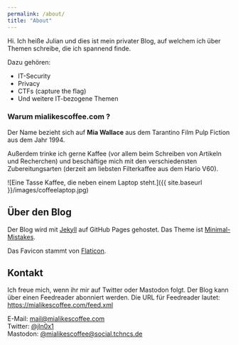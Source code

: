 ```yaml
---
permalink: /about/
title: "About"
---
```


Hi. Ich heiße Julian und dies ist mein privater Blog, auf welchem ich über Themen schreibe, die ich spannend finde.

Dazu gehören:

* IT-Security
* Privacy
* CTFs (capture the flag)
* Und weitere IT-bezogene Themen


### Warum mialikescoffee.com ?

Der Name bezieht sich auf **Mia Wallace** aus dem Tarantino Film Pulp Fiction aus dem Jahr 1994. 

Außerdem trinke ich gerne Kaffee (vor allem beim Schreiben von Artikeln und Recherchen) und beschäftige mich mit den verschiedensten Zubereitungsarten (derzeit am liebsten Filterkaffee aus dem Hario V60).
  
![Eine Tasse Kaffee, die neben einem Laptop steht.]({{ site.baseurl }}/images/coffeelaptop.jpg)  
  
  
## Über den Blog

Der Blog wird mit [Jekyll](https://jekyllrb.com/) auf GitHub Pages gehostet. Das Theme ist [Minimal-Mistakes](https://mmistakes.github.io/minimal-mistakes/).

Das Favicon stammt von [Flaticon](https://www.flaticon.com/free-icons/coffee).

## Kontakt

Ich freue mich, wenn ihr mir auf Twitter oder Mastodon folgt. Der Blog kann über einen Feedreader abonniert werden. Die URL für Feedreader lautet: https://mialikescoffee.com/feed.xml

E-Mail: [mail@mialikescoffee.com](mailto:mail@mialikescoffee.com)  
Twitter: [@jln0x1](https://twitter.com/jln0x1)   
Mastodon: [@mialikescoffee@social.tchncs.de](https://social.tchncs.de/@mialikescoffee)
